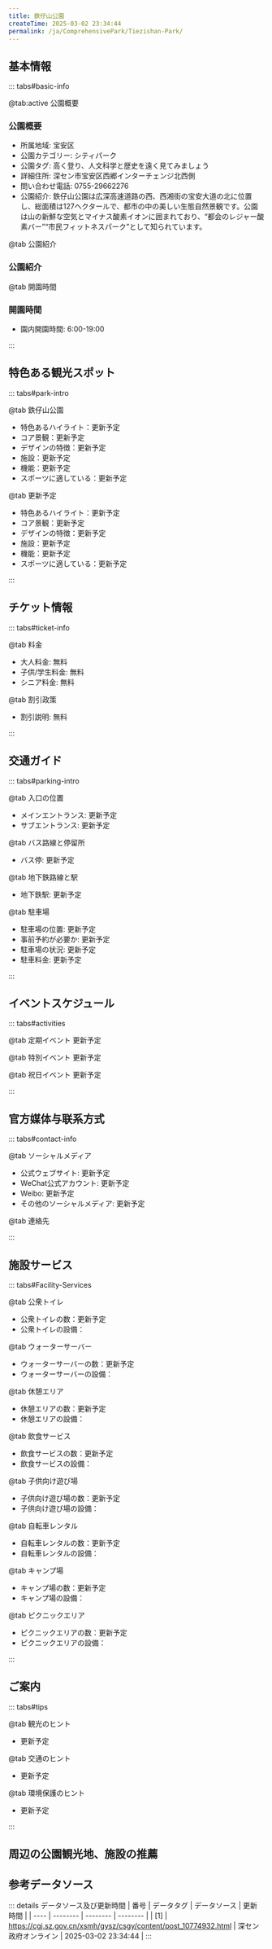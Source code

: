```yaml
---
title: 鉄仔山公園
createTime: 2025-03-02 23:34:44
permalink: /ja/ComprehensivePark/Tiezishan-Park/
---
```



<script setup>
import ImageSwiper from '/.vuepress/theme/components/ImageSwiper.vue'
// 轮播图数据
const swiperItems = [
    {
                link: 'https://cgj.sz.gov.cn/img/4/4005/4005832/10774932.png',
                title: '鉄仔山公園',
                description: '',
                author: '深セン政府オンライン',
                date: '2025/03/03'
                },
  {
                link: 'https://cgj.sz.gov.cn/img/4/4005/4005832/10774932.png',
                title: '鉄仔山公園',
                description: '',
                author: '深セン政府オンライン',
                date: '2025/03/03'
                }
]
// 配置项
const swiperConfig = {
  height: 500,
  showInfo: true
}
</script>
<!-- 轮播图组件 -->
<ImageSwiper :items="swiperItems" :config="swiperConfig" />



## 基本情報

::: tabs#basic-info

@tab:active 公園概要
### 公園概要
- 所属地域: 宝安区
- 公園カテゴリー: シティパーク
- 公園タグ: 高く登り、人文科学と歴史を遠く見てみましょう
- 詳細住所: 深セン市宝安区西郷インターチェンジ北西側
- 問い合わせ電話: 0755-29662276
- 公園紹介: 鉄仔山公園は広深高速道路の西、西湘街の宝安大道の北に位置し、総面積は127ヘクタールで、都市の中の美しい生態自然景観です。公園は山の新鮮な空気とマイナス酸素イオンに囲まれており、“都会のレジャー酸素バー”“市民フィットネスパーク”として知られています。

@tab 公園紹介
### 公園紹介
@tab 開園時間
### 開園時間
- 園内開園時間: 6:00-19:00

:::

## 特色ある観光スポット

::: tabs#park-intro

@tab 鉄仔山公園
<ImageCard
image="https://cgj.sz.gov.cn/images/index20230710_1.png"
    title="鉄仔山公園"
    description="鉄仔山公園には豊かな文化的、歴史的遺産があり、魅力的な山や森林の景観が数多くあります。七壁聖匯、蔡路回廊、寧翠遊谷、古花回廊などの景勝地は、観光客に最高の展望台を提供しており、南西の海を一望でき、南東の宝安中央区の新しい姿を眺めることができます。鉄仔山古墓は立体的な博物館で、東晋時代の墓が多数発見されており、深センのみならず華南地域全体でも珍しい考古学的発見です。"
    date=""
    author="深セン政府オンライン"
/>


- 特色あるハイライト：更新予定
- コア景観：更新予定
- デザインの特徴：更新予定
- 施設：更新予定
- 機能：更新予定
- スポーツに適している：更新予定

@tab 更新予定
<ImageCard
image="https://cgj.sz.gov.cn/images/index20230710_1.png"
    title="鉄仔山公園"
    description="鉄仔山公園には豊かな文化的、歴史的遺産があり、魅力的な山や森林の景観が数多くあります。七壁聖匯、蔡路回廊、寧翠遊谷、古花回廊などの景勝地は、観光客に最高の展望台を提供しており、南西の海を一望でき、南東の宝安中央区の新しい姿を眺めることができます。鉄仔山古墓は立体的な博物館で、東晋時代の墓が多数発見されており、深センのみならず華南地域全体でも珍しい考古学的発見です。"
    date=""
    author="深セン政府オンライン"
/>


- 特色あるハイライト：更新予定
- コア景観：更新予定
- デザインの特徴：更新予定
- 施設：更新予定
- 機能：更新予定
- スポーツに適している：更新予定

:::

## チケット情報

::: tabs#ticket-info

@tab 料金
- 大人料金: 無料
- 子供/学生料金: 無料
- シニア料金: 無料

@tab 割引政策
- 割引説明: 無料

:::

## 交通ガイド

::: tabs#parking-intro

@tab 入口の位置
- メインエントランス: 更新予定
- サブエントランス: 更新予定

@tab バス路線と停留所
- バス停: 更新予定

@tab 地下鉄路線と駅
- 地下鉄駅: 更新予定

@tab 駐車場
- 駐車場の位置: 更新予定
- 事前予約が必要か: 更新予定
- 駐車場の状況: 更新予定
- 駐車料金: 更新予定

:::

## イベントスケジュール

::: tabs#activities

@tab 定期イベント
更新予定

@tab 特別イベント
更新予定

@tab 祝日イベント
更新予定

:::

## 官方媒体与联系方式

::: tabs#contact-info

@tab ソーシャルメディア
- 公式ウェブサイト: 更新予定
- WeChat公式アカウント: 更新予定
- Weibo: 更新予定
- その他のソーシャルメディア: 更新予定

@tab 連絡先

:::

## 施設サービス

::: tabs#Facility-Services

@tab 公衆トイレ
- 公衆トイレの数：更新予定
- 公衆トイレの設備：

@tab ウォーターサーバー
- ウォーターサーバーの数：更新予定
- ウォーターサーバーの設備：

@tab 休憩エリア
- 休憩エリアの数：更新予定
- 休憩エリアの設備：

@tab 飲食サービス
- 飲食サービスの数：更新予定
- 飲食サービスの設備：

@tab 子供向け遊び場
- 子供向け遊び場の数：更新予定
- 子供向け遊び場の設備：

@tab 自転車レンタル
- 自転車レンタルの数：更新予定
- 自転車レンタルの設備：

@tab キャンプ場
- キャンプ場の数：更新予定
- キャンプ場の設備：

@tab ピクニックエリア
- ピクニックエリアの数：更新予定
- ピクニックエリアの設備：

:::

## ご案内

::: tabs#tips

@tab 観光のヒント
- 更新予定

@tab 交通のヒント
- 更新予定

@tab 環境保護のヒント
- 更新予定

:::

## 周辺の公園観光地、施設の推薦

<CardGrid>
  <ImageCard
        image="http://cgj.sz.gov.cn/img/4/4005/4005834/10774933.jpg"
        title="八光水生態公園"
        description="八光水上生態公園は、大鵬新区八光地区の西郷路沿いに位置し、総面積は約10.47ヘクタール、そのうち水域面積は約17,900平方メートルです。公園は、古い村の既存の良好な湿地生態系を頼りにし、古いダムの軽水を歴史と文化のつながりとし、“生態保護”を出発点とし、“花は月を渡り、古い木には新しい芽”を設計テーマとし、科学技術"
        href="/ja/ComprehensivePark/Baguang Water Ecological Park"
        author="深セン政府オンライン"
        date="2025/01/02"
      />
      <ImageCard
        image="http://cgj.sz.gov.cn/img/4/4005/4005834/10774933.jpg"
        title="八光水生態公園"
        description="八光水上生態公園は、大鵬新区八光地区の西郷路沿いに位置し、総面積は約10.47ヘクタール、そのうち水域面積は約17,900平方メートルです。公園は、古い村の既存の良好な湿地生態系を頼りにし、古いダムの軽水を歴史と文化のつながりとし、“生態保護”を出発点とし、“花は月を渡り、古い木には新しい芽”を設計テーマとし、科学技術"
        href="/ja/ComprehensivePark/Baguang Water Ecological Park"
        author="深セン政府オンライン"
        date="2025/01/02"
      />
    </CardGrid>


## 参考データソース

::: details データソース及び更新時間
| 番号 | データタグ | データソース | 更新時間 |
| ---- | -------- | -------- | -------- |
| [1] | https://cgj.sz.gov.cn/xsmh/gysz/csgy/content/post_10774932.html | 深セン政府オンライン | 2025-03-02 23:34:44 |
:::

